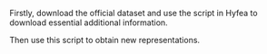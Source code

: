 Firstly, download the official dataset and use the script in Hyfea to download essential additional information.

Then use this script to obtain new representations.
